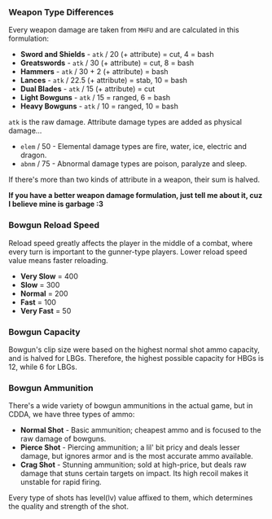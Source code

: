 ### Weapon Type Differences
Every weapon damage are taken from `MHFU` and are calculated in this formulation:

* **Sword and Shields** - `atk` / 20 (+ attribute) = cut, 4 = bash
* **Greatswords** - `atk` / 30 (+ attribute) = cut, 8 = bash
* **Hammers** - `atk` / 30 + 2 (+ attribute) = bash
* **Lances** - `atk` / 22.5 (+ attribute) = stab, 10 = bash
* **Dual Blades** - `atk` / 15 (+ attribute) = cut
* **Light Bowguns** - `atk` / 15 = ranged, 6 = bash
* **Heavy Bowguns** - `atk` / 10 = ranged, 10 = bash

`atk` is the raw damage. Attribute damage types are added as physical damage...

* `elem` / 50 - Elemental damage types are fire, water, ice, electric and dragon.
* `abnm` / 75 - Abnormal damage types are poison, paralyze and sleep.

If there's more than two kinds of attribute in a weapon, their sum is halved.

**If you have a better weapon damage formulation, just tell me about it, cuz I believe mine is garbage :3**

### Bowgun Reload Speed
Reload speed greatly affects the player in the middle of a combat, where every turn is important to the gunner-type players. Lower reload speed value means faster reloading.
* **Very Slow** = 400
* **Slow** = 300
* **Normal** = 200
* **Fast** = 100
* **Very Fast** = 50

### Bowgun Capacity
Bowgun's clip size were based on the highest normal shot ammo capacity, and is halved for LBGs. Therefore, the highest possible capacity for HBGs is 12, while 6 for LBGs.

### Bowgun Ammunition
There's a wide variety of bowgun ammunitions in the actual game, but in CDDA, we have three types of ammo:

* **Normal Shot** - Basic ammunition; cheapest ammo and is focused to the raw damage of bowguns.
* **Pierce Shot** - Piercing ammunition; a lil' bit pricy and deals lesser damage, but ignores armor and is the most accurate ammo available.
* **Crag Shot** - Stunning ammunition; sold at high-price, but deals raw damage that stuns certain targets on impact. Its high recoil makes it unstable for rapid firing.

Every type of shots has level(lv) value affixed to them, which determines the quality and strength of the shot.
